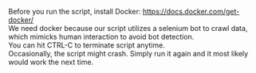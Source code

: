 Before you run the script, install Docker: https://docs.docker.com/get-docker/   
We need docker because our script utilizes a selenium bot to crawl data, which mimicks human interaction to avoid bot detection.  
You can hit CTRL-C to terminate script anytime.  
Occasionally, the script might crash. Simply run it again and it most likely would work the next time.  

